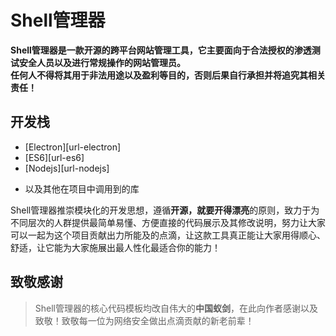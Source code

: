 # Shell管理器 
 
**Shell管理器是一款开源的跨平台网站管理工具，它主要面向于合法授权的渗透测试安全人员以及进行常规操作的网站管理员。**    
**任何人不得将其用于非法用途以及盈利等目的，否则后果自行承担并将追究其相关责任！**
  
## 开发栈
 - [Electron][url-electron]
 - [ES6][url-es6] 
 - [Nodejs][url-nodejs]
 * 以及其他在项目中调用到的库

Shell管理器推崇模块化的开发思想，遵循**开源，就要开得漂亮**的原则，致力于为不同层次的人群提供最简单易懂、方便直接的代码展示及其修改说明，努力让大家可以一起为这个项目贡献出力所能及的点滴，让这款工具真正能让大家用得顺心、舒适，让它能为大家施展出最人性化最适合你的能力！
 
## 致敬感谢
> Shell管理器的核心代码模板均改自伟大的**中国蚁剑**，在此向作者感谢以及致敬！致敬每一位为网络安全做出点滴贡献的新老前辈！
 
